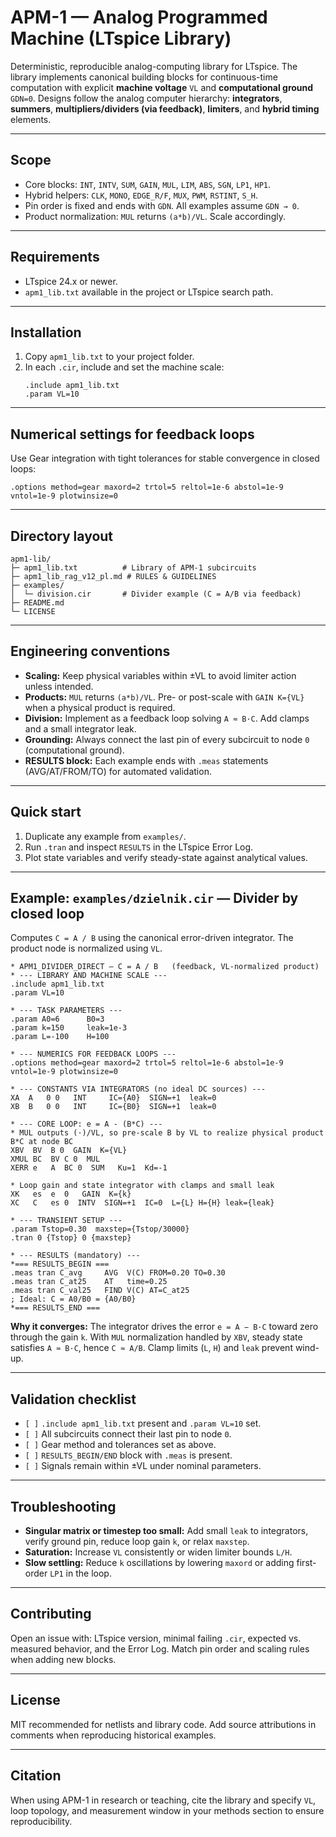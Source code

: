 # APM-1 — Analog Programmed Machine (LTspice Library)

Deterministic, reproducible analog-computing library for LTspice. The library implements canonical building blocks for continuous-time computation with explicit **machine voltage** `VL` and **computational ground** `GDN=0`. Designs follow the analog computer hierarchy: **integrators**, **summers**, **multipliers/dividers (via feedback)**, **limiters**, and **hybrid timing** elements.

---

## Scope

- Core blocks: `INT`, `INTV`, `SUM`, `GAIN`, `MUL`, `LIM`, `ABS`, `SGN`, `LP1`, `HP1`.
- Hybrid helpers: `CLK`, `MONO`, `EDGE_R/F`, `MUX`, `PWM`, `RSTINT`, `S_H`.
- Pin order is fixed and ends with `GDN`. All examples assume `GDN → 0`.
- Product normalization: `MUL` returns `(a*b)/VL`. Scale accordingly.

---

## Requirements

- LTspice 24.x or newer.
- `apm1_lib.txt` available in the project or LTspice search path.

---

## Installation

1. Copy `apm1_lib.txt` to your project folder.
2. In each `.cir`, include and set the machine scale:
   ```spice
   .include apm1_lib.txt
   .param VL=10
   ```

---

## Numerical settings for feedback loops

Use Gear integration with tight tolerances for stable convergence in closed loops:
```spice
.options method=gear maxord=2 trtol=5 reltol=1e-6 abstol=1e-9 vntol=1e-9 plotwinsize=0
```

---

## Directory layout

```
apm1-lib/
├─ apm1_lib.txt          # Library of APM-1 subcircuits
├─ apm1_lib_rag_v12_pl.md # RULES & GUIDELINES
├─ examples/ 
│  └─ division.cir       # Divider example (C = A/B via feedback)
├─ README.md
└─ LICENSE
```

---

## Engineering conventions

- **Scaling:** Keep physical variables within ±VL to avoid limiter action unless intended.
- **Products:** `MUL` returns `(a*b)/VL`. Pre- or post-scale with `GAIN K={VL}` when a physical product is required.
- **Division:** Implement as a feedback loop solving `A ≈ B·C`. Add clamps and a small integrator leak.
- **Grounding:** Always connect the last pin of every subcircuit to node `0` (computational ground).
- **RESULTS block:** Each example ends with `.meas` statements (AVG/AT/FROM/TO) for automated validation.

---

## Quick start

1. Duplicate any example from `examples/`.
2. Run `.tran` and inspect `RESULTS` in the LTspice Error Log.
3. Plot state variables and verify steady-state against analytical values.

---

## Example: `examples/dzielnik.cir` — Divider by closed loop

Computes `C = A / B` using the canonical error-driven integrator. The product node is normalized using `VL`.

```spice
* APM1_DIVIDER_DIRECT — C = A / B   (feedback, VL-normalized product)
* --- LIBRARY AND MACHINE SCALE ---
.include apm1_lib.txt
.param VL=10

* --- TASK PARAMETERS ---
.param A0=6      B0=3
.param k=150     leak=1e-3
.param L=-100    H=100

* --- NUMERICS FOR FEEDBACK LOOPS ---
.options method=gear maxord=2 trtol=5 reltol=1e-6 abstol=1e-9 vntol=1e-9 plotwinsize=0

* --- CONSTANTS VIA INTEGRATORS (no ideal DC sources) ---
XA  A   0 0   INT     IC={A0}  SIGN=+1  leak=0
XB  B   0 0   INT     IC={B0}  SIGN=+1  leak=0

* --- CORE LOOP: e = A - (B*C) ---
* MUL outputs (·)/VL, so pre-scale B by VL to realize physical product B*C at node BC
XBV  BV  B 0  GAIN  K={VL}
XMUL BC  BV C 0  MUL
XERR e   A  BC 0  SUM   Ku=1  Kd=-1

* Loop gain and state integrator with clamps and small leak
XK   es  e  0   GAIN  K={k}
XC   C   es 0  INTV  SIGN=+1  IC=0  L={L} H={H} leak={leak}

* --- TRANSIENT SETUP ---
.param Tstop=0.30  maxstep={Tstop/30000}
.tran 0 {Tstop} 0 {maxstep}

* --- RESULTS (mandatory) ---
*=== RESULTS_BEGIN ===
.meas tran C_avg     AVG  V(C) FROM=0.20 TO=0.30
.meas tran C_at25    AT   time=0.25
.meas tran C_val25   FIND V(C) AT=C_at25
; Ideal: C = A0/B0 = {A0/B0}
*=== RESULTS_END ===
```

**Why it converges:** The integrator drives the error `e = A − B·C` toward zero through the gain `k`. With `MUL` normalization handled by `XBV`, steady state satisfies `A ≈ B·C`, hence `C ≈ A/B`. Clamp limits (`L`, `H`) and `leak` prevent wind-up.

---

## Validation checklist

- `[ ]` `.include apm1_lib.txt` present and `.param VL=10` set.
- `[ ]` All subcircuits connect their last pin to node `0`.
- `[ ]` Gear method and tolerances set as above.
- `[ ]` `RESULTS_BEGIN/END` block with `.meas` is present.
- `[ ]` Signals remain within ±VL under nominal parameters.

---

## Troubleshooting

- **Singular matrix or timestep too small:** Add small `leak` to integrators, verify ground pin, reduce loop gain `k`, or relax `maxstep`.
- **Saturation:** Increase `VL` consistently or widen limiter bounds `L/H`.
- **Slow settling:** Reduce `k` oscillations by lowering `maxord` or adding first-order `LP1` in the loop.

---

## Contributing

Open an issue with: LTspice version, minimal failing `.cir`, expected vs. measured behavior, and the Error Log. Match pin order and scaling rules when adding new blocks.

---

## License

MIT recommended for netlists and library code. Add source attributions in comments when reproducing historical examples.

---

## Citation

When using APM-1 in research or teaching, cite the library and specify `VL`, loop topology, and measurement window in your methods section to ensure reproducibility.
